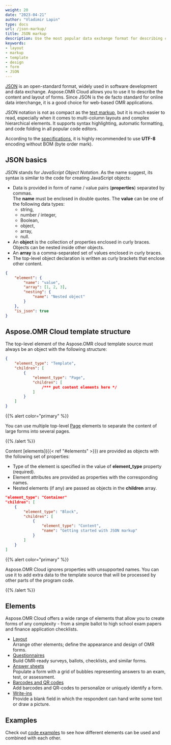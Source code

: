 ```yaml
---
weight: 20
date: "2023-04-21"
author: "Vladimir Lapin"
type: docs
url: /json-markup/
title: JSON markup
description: Use the most popular data exchange format for describing complex Aspose.OMR Cloud forms as nested data structures.
keywords:
- layout
- markup
- template
- design
- form
- JSON
---
```


[JSON](https://www.json.org/json-en.html) is an open-standard format, widely used in software development and data exchange. Aspose.OMR Cloud allows you to use it to describe the content and layout of forms. Since JSON is the de facto standard for online data interchange, it is a good choice for web-based OMR applications.

JSON notation is not as compact as the [text markup](/omr/txt-markup/), but it is much easier to read, especially when it comes to multi-column layouts and complex hierarchical elements. It supports syntax highlighting, automatic formatting, and code folding in all popular code editors.

According to the [specifications](https://datatracker.ietf.org/doc/html/rfc8259), it is highly recommended to use **UTF-8** encoding  without BOM (byte order mark).

## JSON basics

JSON stands for _JavaScript Object Notation_. As the name suggest, its syntax is similar to the code for creating JavaScript objects:

- Data is provided in form of name / value pairs (**properties**) separated by commas.  
  The **name** must be enclosed in double quotes. The **value** can be one of the following data types:
    - string,
    - number / integer,
    - Boolean,
    - object,
    - array,
    - null.
- An **object** is the collection of properties enclosed in curly braces. Objects can be nested inside other objects.
- An **array** is a comma-separated set of values enclosed in curly braces.
- The top-level object declaration is written as curly brackets that enclose other content.

```json
{
	"element": {
		"name": "value",
		"array": [1, 2, 3],
		"nesting": {
			"name": "Nested object"
		}
	},
	"is_json": true
}
```

## Aspose.OMR Cloud template structure

The top-level element of the Aspose.OMR cloud template source must always be an object with the following structure:

```json
{
	"element_type": "Template",
	"children": [
		{
			"element_type": "Page",
			"children": [
				/*** put content elements here */
			]
		}
	]
}
```

{{% alert color="primary" %}} 

You can use multiple top-level [Page](/omr/json-markup/page/) elements to separate the content of large forms into several pages.

{{% /alert %}}

Content [elements]({{< ref "#elements" >}}) are provided as objects with the following set of properties:

- Type of the element is specified in the value of **element_type** property (required).  
- Element attributes are provided as properties with the corresponding names.  
- Nested elements (if any) are passed as objects in the **children** array.

```json
"element_type": "Container"
"children": [
	{
		"element_type": "Block",
		"children": [
			{
				"element_type": "Content",
				"name": "Getting started with JSON markup"
			}
		]
	}
]
```

{{% alert color="primary" %}} 

Aspose.OMR Cloud ignores properties with unsupported names. You can use it to add extra data to the template source that will be processed by other parts of the program code.

{{% /alert %}}

## Elements

Aspose.OMR Cloud offers a wide range of elements that allow you to create forms of any complexity - from a simple ballot to high school exam papers and finance application checklists.

- [Layout](/omr/json-markup/elements-layout/)  
  Arrange other elements; define the appearance and design of OMR forms.
- [Questionnaires](/omr/json-markup/elements-questionnaire/)  
  Build OMR-ready surveys, ballots, checklists, and similar forms.
- [Answer sheets](/omr/json-markup/elements-bubble-matrix/)  
  Populate a form with a grid of bubbles representing answers to an exam, test, or assessment.
- [Barcodes and QR codes](/omr/json-markup/elements-barcode/)  
  Add barcodes and QR-codes to personalize or uniquely identify a form.
- [Write-ins](/omr/json-markup/writein/)  
  Provide a blank field in which the respondent can hand write some text or draw a picture.

## Examples

Check out [code examples](/omr/json-markup/examples/) to see how different elements can be used and combined with each other.
